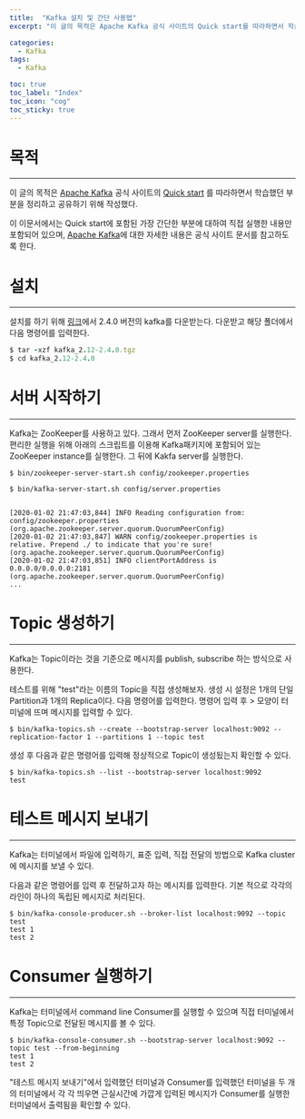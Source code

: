 ```yaml
---
title:  "Kafka 설치 및 간단 사용법"
excerpt: "이 글의 목적은 Apache Kafka 공식 사이트의 Quick start를 따라하면서 학습했던 부분을 정리하고 공유하기 위해 작성했다."

categories:
  - Kafka
tags:
  - Kafka

toc: true
toc_label: "Index"
toc_icon: "cog"
toc_sticky: true
---
```


목적
==

* * *

이 글의 목적은 [Apache Kafka](https://kafka.apache.org/) 공식 사이트의 [Quick start](https://kafka.apache.org/quickstart) 를 따라하면서 학습했던 부분을 정리하고 공유하기 위해 작성했다.

이 이문서에서는 Quick start에 포함된 가장 간단한 부분에 대하여 직접 실행한 내용만 포함되어 있으며, [Apache Kafka](https://kafka.apache.org/)에 대한 자세한 내용은 공식 사이트 문서를 참고하도록 한다.

  

설치
==

* * *

설치를 하기 위해 [링크](https://www.apache.org/dyn/closer.cgi?path=/kafka/2.4.0/kafka_2.12-2.4.0.tgz)에서 2.4.0 버전의 kafka를 다운받는다. 다운받고 해당 폴더에서 다음 명령어를 입력한다. 


```ruby
$ tar -xzf kafka_2.12-2.4.0.tgz
$ cd kafka_2.12-2.4.0
```


서버 시작하기 
========

* * *

Kafka는 ZooKeeper를 사용하고 있다. 그래서 먼저 ZooKeeper server를 실행한다. 편리한 실행을 위해 아래의 스크립트를 이용해 Kafka패키지에 포함되어 있는 ZooKeeper instance를 실행한다. 그 뒤에 Kakfa server를 실행한다.

```
$ bin/zookeeper-server-start.sh config/zookeeper.properties

$ bin/kafka-server-start.sh config/server.properties


[2020-01-02 21:47:03,844] INFO Reading configuration from: config/zookeeper.properties (org.apache.zookeeper.server.quorum.QuorumPeerConfig)
[2020-01-02 21:47:03,847] WARN config/zookeeper.properties is relative. Prepend ./ to indicate that you're sure! (org.apache.zookeeper.server.quorum.QuorumPeerConfig)
[2020-01-02 21:47:03,851] INFO clientPortAddress is 0.0.0.0/0.0.0.0:2181 (org.apache.zookeeper.server.quorum.QuorumPeerConfig)
...
```

  

Topic 생성하기
==========

* * *

Kafka는 Topic이라는 것을 기준으로 메시지를 publish, subscribe 하는 방식으로 사용한다.

테스트를 위해 "test"라는 이름의 Topic을 직접 생성해보자. 생성 시 설정은 1개의 단일 Partition과 1개의 Replica이다. 다음 명령어를 입력한다. 명령어 입력 후 > 모양이 터미널에 뜨며 메시지를 입력할 수 있다. 

```
$ bin/kafka-topics.sh --create --bootstrap-server localhost:9092 --replication-factor 1 --partitions 1 --topic test
```

  

생성 후 다음과 같은 명령어를 입력해 정상적으로 Topic이 생성됬는지 확인할 수 있다. 

```
$ bin/kafka-topics.sh --list --bootstrap-server localhost:9092
test
```

  

테스트 메시지 보내기
===========

* * *

Kafka는 터미널에서 파일에 입력하기, 표준 입력, 직접 전달의 방법으로 Kafka cluster에 메시지를 보낼 수 있다. 

다음과 같은 명령어를 입력 후 전달하고자 하는 메시지를 입력한다. 기본 적으로 각각의 라인이 하나의 독립된 메시지로 처리된다.

```
$ bin/kafka-console-producer.sh --broker-list localhost:9092 --topic test
test 1
test 2
```

  

Consumer 실행하기 
==============

* * *

Kafka는 터미널에서 command line Consumer를 실행할 수 있으며 직접 터미널에서 특정 Topic으로 전달된 메시지를 볼 수 있다. 

```
$ bin/kafka-console-consumer.sh --bootstrap-server localhost:9092 --topic test --from-beginning
test 1
test 2
```

"테스트 메시지 보내기"에서 입력했던 터미널과 Consumer를 입력했던 터미널을 두 개의 터미널에서 각 각 띄우면 근실시간에 가깝게 입력된 메시지가 Consumer를 실행한 터미널에서 출력됨을 확인할 수 있다.
